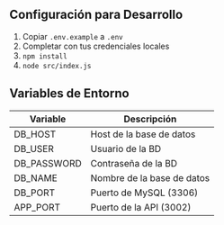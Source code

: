## Configuración para Desarrollo

1. Copiar `.env.example` a `.env`
2. Completar con tus credenciales locales
3. `npm install`
4. `node src/index.js`

## Variables de Entorno

| Variable     | Descripción               |
|--------------|---------------------------|
| DB_HOST      | Host de la base de datos  |
| DB_USER      | Usuario de la BD          |
| DB_PASSWORD  | Contraseña de la BD       |
| DB_NAME      | Nombre de la base de datos|
| DB_PORT      | Puerto de MySQL (3306)    |
| APP_PORT     | Puerto de la API (3002)   |